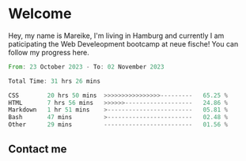 # Welcome

Hey, my name is Mareike, I'm living in Hamburg and currently I am paticipating the Web Develeopment bootcamp at neue fische!
You can follow my progress here.

<!--START_SECTION:waka-->

```rust
From: 23 October 2023 - To: 02 November 2023

Total Time: 31 hrs 26 mins

CSS        20 hrs 50 mins  >>>>>>>>>>>>>>>>---------   65.25 %
HTML       7 hrs 56 mins   >>>>>>-------------------   24.86 %
Markdown   1 hr 51 mins    >------------------------   05.81 %
Bash       47 mins         >------------------------   02.48 %
Other      29 mins         -------------------------   01.56 %
```

<!--END_SECTION:waka-->

## Contact me



